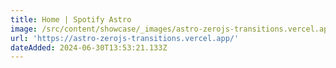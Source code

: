 ```yaml
---
title: Home | Spotify Astro
image: /src/content/showcase/_images/astro-zerojs-transitions.vercel.app.webp
url: 'https://astro-zerojs-transitions.vercel.app/'
dateAdded: 2024-06-30T13:53:21.133Z
---
```



